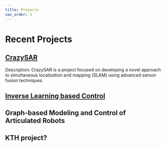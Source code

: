 ```yaml
---
title: Projects
nav_order: 2
---
```


# Recent Projects

## [CrazySAR](/projects/crazysar)
Description: CrazySAR is a project focused on developing a novel approach to simultaneous localization and mapping (SLAM) using advanced sensor fusion techniques.

## [Inverse Learning based Control](/projects/ilbc)

## Graph-based Modeling and Control of Articulated Robots

## KTH project?